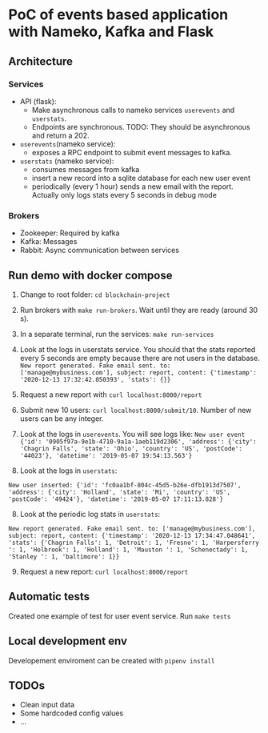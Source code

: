 # PoC of events based application with Nameko, Kafka and Flask

## Architecture

### Services

- API (flask):
  - Make asynchronous calls to nameko services `userevents` and `userstats`.
  - Endpoints are synchronous. 
  TODO: They should be asynchronous and return a 202. 
- `userevents`(nameko service):
  - exposes a RPC endpoint to submit event messages to kafka.
- `userstats` (nameko service):
  - consumes messages from kafka
  - insert a new record into a sqlite database for each new user event
  - periodically (every 1 hour) sends a new email with the report. Actually only logs stats every 5 seconds in debug mode

### Brokers

- Zookeeper: Required by kafka
- Kafka: Messages
- Rabbit: Async communication between services

## Run demo with docker compose

1. Change to root folder: `cd blockchain-project`
2. Run brokers with `make run-brokers`. Wait until they are ready (around 30 s).
3. In a separate terminal, run the services: `make run-services`
4. Look at the logs in userstats service. You should that the stats reported every 5 seconds are empty because there are not users in the database. ```New report generated. Fake email sent. to: ['manage@mybusiness.com'], subject: report, content: {'timestamp': '2020-12-13 17:32:42.050393', 'stats': {}}```
5. Request a new report with `curl localhost:8000/report`
6. Submit new 10 users: `curl localhost:8000/submit/10`. Number of new users can be any integer.
7. Look at the logs in `userevents`. You will see logs like:
```New user event {'id': '0905f97a-9e1b-4710-9a1a-1aeb119d2306', 'address': {'city': 'Chagrin Falls', 'state': 'Ohio', 'country': 'US', 'postCode': '44023'}, 'datetime': '2019-05-07 19:54:13.563'}```

7. Look at the logs in `userstats`:

```New user inserted: {'id': 'fc0aa1bf-804c-45d5-b26e-dfb1913d7507', 'address': {'city': 'Holland', 'state': 'Mi', 'country': 'US', 'postCode': '49424'}, 'datetime': '2019-05-07 17:11:13.828'}```

8. Look at the periodic log stats in `userstats`:

```New report generated. Fake email sent. to: ['manage@mybusiness.com'], subject: report, content: {'timestamp': '2020-12-13 17:34:47.048641', 'stats': {'Chagrin Falls': 1, 'Detroit': 1, 'Fresno': 1, 'Harpersferry ': 1, 'Holbrook': 1, 'Holland': 1, 'Mauston ': 1, 'Schenectady': 1, 'Stanley ': 1, 'baltimore': 1}}```

9. Request a new report: `curl localhost:8000/report`

## Automatic tests

Created one example of test for user event service. Run `make tests`
  
## Local development env

Developement enviroment can be created with `pipenv install`

## TODOs

- Clean input data
- Some hardcoded config values
- ...